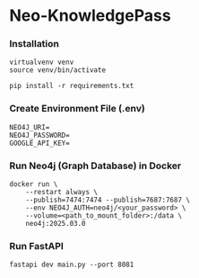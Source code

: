 # Neo-KnowledgePass

### Installation
```
virtualvenv venv
source venv/bin/activate

pip install -r requirements.txt
```

### Create Environment File (.env)
```
NEO4J_URI=
NEO4J_PASSWORD=
GOOGLE_API_KEY=
```

### Run Neo4j (Graph Database) in Docker
```
docker run \
    --restart always \
    --publish=7474:7474 --publish=7687:7687 \
    --env NEO4J_AUTH=neo4j/<your_password> \
    --volume=<path_to_mount_folder>:/data \
    neo4j:2025.03.0
```

### Run FastAPI
```
fastapi dev main.py --port 8081
```